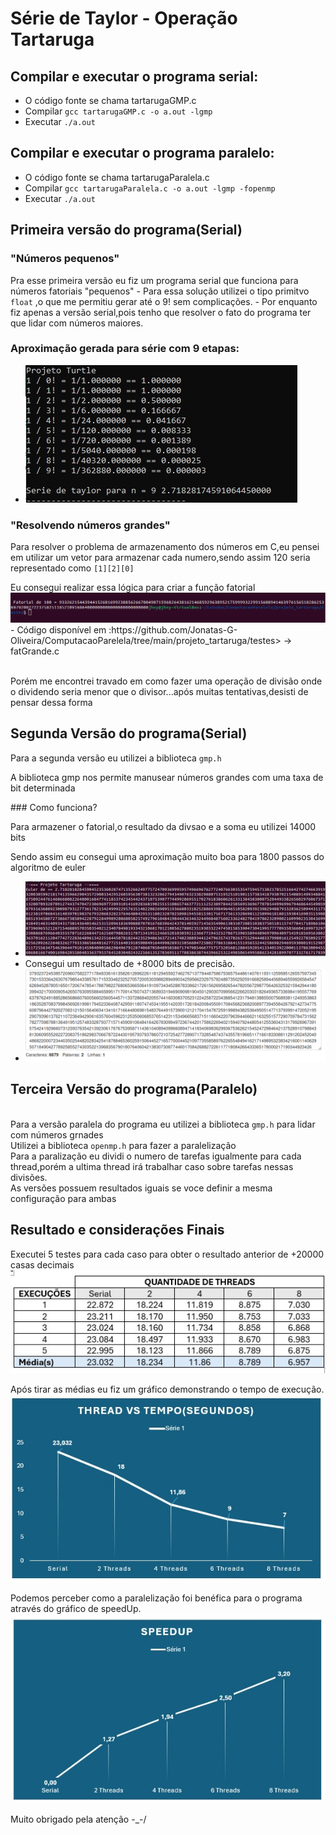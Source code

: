 # Série de Taylor - Operação Tartaruga


## Compilar e executar o programa serial:
- O código fonte se chama tartarugaGMP.c 
- Compilar <code>gcc tartarugaGMP.c -o a.out -lgmp </code>
- Executar <code>./a.out </code>

## Compilar e executar o programa paralelo:
- O código fonte se chama tartarugaParalela.c 
- Compilar <code>gcc tartarugaParalela.c -o a.out -lgmp -fopenmp </code>
- Executar <code>./a.out </code>
## Primeira versão do programa(Serial)

### "Números pequenos"
<p>Pra esse primeira versão eu fiz um programa serial que funciona para números fatoriais "pequenos"
- Para essa solução utilizei o tipo primitvo  <code>float</code> ,o que me permitiu gerar até o 9! sem complicações.
- Por enquanto fiz apenas a versão serial,pois tenho que resolver o fato do programa ter que lidar com números maiores.

### Aproximação gerada para série com 9 etapas:
- <img src ="https://github.com/Jonatas-G-Oliveira/ComputacaoParelela/blob/main/projeto_tartaruga/imagens/1_versaoTurtle.jpg" alt="primeira Versão do projeto">

### "Resolvendo números grandes"
<p>Para resolver o problema de armazenamento dos números em C,eu pensei em utilizar um vetor para armazenar cada numero,sendo assim 120 seria representado como <code>[1][2][0]</code>
<p>Eu consegui realizar essa lógica para criar a função fatorial
   <img src ="https://github.com/Jonatas-G-Oliveira/ComputacaoParelela/blob/main/projeto_tartaruga/imagens/Fatorial.png">
   - Código disponível em :https://github.com/Jonatas-G-Oliveira/ComputacaoParelela/tree/main/projeto_tartaruga/testes> -> fatGrande.c 
</p>
<p><br>Porém me encontrei travado em como fazer uma operação de divisão onde o dividendo seria menor que o divisor...após muitas tentativas,desisti de pensar dessa forma<P>

## Segunda Versão do programa(Serial)
<p>Para a segunda versão eu utilizei a biblioteca <code>gmp.h</code></p>
<p>A biblioteca gmp nos permite manusear números grandes com uma taxa de bit determinada</p>
### Como funciona?
<p>Para armazener o fatorial,o resultado da divsao e a soma eu utilizei 14000 bits</p>
<p>Sendo assim eu consegui uma aproximação muito boa para 1800 passos do algoritmo de euler</p>

- <img src ="https://github.com/Jonatas-G-Oliveira/ComputacaoParelela/blob/main/projeto_tartaruga/imagens/Euler.png">
- Consegui um resultado de +8000 bits de precisão.
- <img src ="https://github.com/Jonatas-G-Oliveira/ComputacaoParelela/blob/main/projeto_tartaruga/imagens/Resultado.png">
## Terceira Versão do programa(Paralelo)
<br> Para a versão paralela do programa eu utilizei a biblioteca <code>gmp.h</code> para lidar com números grnades 
<br> Utilizei a biblioteca <code>openmp.h</code> para fazer a paralelização
<br> Para a paralização eu dividi o numero de tarefas igualmente para cada thread,porém a ultima thread irá trabalhar caso sobre tarefas nessas divisões.
<br> As versões possuem resultados iguais se voce definir a mesma configuração para ambas

## Resultado e considerações Finais
<p>
    Executei 5 testes para cada caso para obter o resultado anterior de +20000 casas decimais
   <img src ="https://github.com/Jonatas-G-Oliveira/ComputacaoParelela/blob/main/projeto_tartaruga/imagens/Tabela_Execu%C3%A7%C3%B5es.jpg"><br>
</p>
<p>
   Após tirar as médias eu fiz um gráfico demonstrando o tempo de execução.
   <img src ="https://github.com/Jonatas-G-Oliveira/ComputacaoParelela/blob/main/projeto_tartaruga/imagens/Thread_Tempo.jpg"><br>
</p>
   Podemos perceber como a paralelização foi benéfica para o programa através do gráfico de speedUp.
   <img src ="https://github.com/Jonatas-G-Oliveira/ComputacaoParelela/blob/main/projeto_tartaruga/imagens/SpeedUp.jpg"><br>
</p>

<p>
   Muito obrigado pela atenção -_-/
</p>
